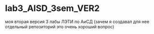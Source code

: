 # lab3_AISD_3sem_VER2
моя вторая версия 3 лабы ЛЭТИ по АиСД (зачем я создавал для нее отдельный репозиторий это очень хороший вопрос)
